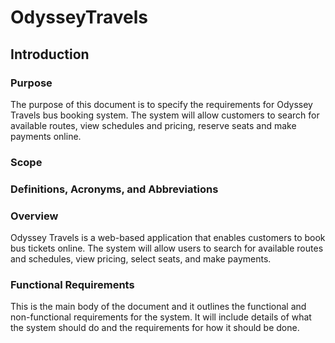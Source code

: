 # OdysseyTravels

## Introduction

### Purpose

The purpose of this document is to specify the requirements for Odyssey Travels bus booking system.
The system will allow customers to search for available routes, view schedules and pricing, reserve seats and make payments online.

### Scope

### Definitions, Acronyms, and Abbreviations

### Overview
Odyssey Travels is a web-based application that enables customers to book bus tickets online.
The system will allow users to search for available routes and schedules, view pricing, select seats, and make payments.
<!--The system will also provide customers with the ability to view their booking history and make changes to their reservations.-->

### Functional Requirements
This is the main body of the document and it outlines the functional and non-functional requirements 
for the system. It will include details of what the system should do and the requirements for how it 
should be done.

